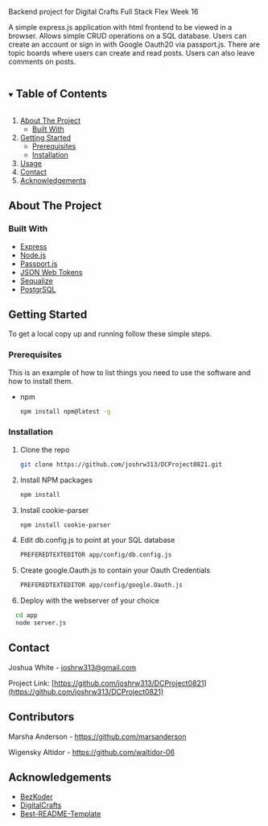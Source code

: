 <!--
*** Thanks for checking out the Best-README-Template. If you have a suggestion
*** that would make this better, please fork the repo and create a pull request
*** or simply open an issue with the tag "enhancement".
*** Thanks again! Now go create something AMAZING! :D
***
***
***
*** To avoid retyping too much info. Do a search and replace for the following:
*** joshrw313, DCProject0821, twitter_handle, email, Express Boards, project_description
-->



<!-- PROJECT SHIELDS -->
<!--
*** I'm using markdown "reference style" links for readability.
*** Reference links are enclosed in brackets [ ] instead of parentheses ( ).
*** See the bottom of this document for the declaration of the reference variables
*** for contributors-url, forks-url, etc. This is an optional, concise syntax you may use.
*** https://www.markdownguide.org/basic-syntax/#reference-style-links
-->


   Backend project for Digital Crafts Full Stack Flex Week 16

A simple express.js application with html frontend to be viewed in a browser. Allows simple CRUD operations on a SQL database. Users can create an account or sign in with Google Oauth20 via passport.js. There are topic boards where users can create and read posts. Users can also leave comments on posts. 
    <br />
  </p>
</p>



<!-- TABLE OF CONTENTS -->
<details open="open">
  <summary><h2 style="display: inline-block">Table of Contents</h2></summary>
  <ol>
    <li>
      <a href="#about-the-project">About The Project</a>
      <ul>
        <li><a href="#built-with">Built With</a></li>
      </ul>
    </li>
    <li>
      <a href="#getting-started">Getting Started</a>
      <ul>
        <li><a href="#prerequisites">Prerequisites</a></li>
        <li><a href="#installation">Installation</a></li>
      </ul>
    </li>
    <li><a href="#usage">Usage</a></li>
    <li><a href="#contact">Contact</a></li>
    <li><a href="#acknowledgements">Acknowledgements</a></li>
  </ol>
</details>



<!-- ABOUT THE PROJECT -->
## About The Project

### Built With

* [Express](https://expressjs.com/)
* [Node.js](https://nodejs.org/en/)
* [Passport.js](http://www.passportjs.org/)
* [JSON Web Tokens](https://jwt.io/)
* [Sequalize](https://sequelize.org/)
* [PostgrSQL](https://www.postgresql.org/)



<!-- GETTING STARTED -->
## Getting Started

To get a local copy up and running follow these simple steps.

### Prerequisites

This is an example of how to list things you need to use the software and how to install them.
* npm
  ```sh
  npm install npm@latest -g
  ```

### Installation

1. Clone the repo
   ```sh
   git clone https://github.com/joshrw313/DCProject0821.git
   ```
2. Install NPM packages
   ```sh
   npm install
   ```
3. Install cookie-parser 
   ```sh
   npm install cookie-parser
   ```
4. Edit db.config.js to point at your SQL database 
   ```sh
   PREFEREDTEXTEDITOR app/config/db.config.js 
   ```
5. Create google.Oauth.js to contain your Oauth Credentials 
   ```sh
   PREFEREDTEXTEDITOR app/config/google.Oauth.js 
   ```
6. Deploy with the webserver of your choice
```sh
  cd app
  node server.js 
```

<!-- CONTACT -->
## Contact

Joshua White - joshrw313@gmail.com

Project Link: [https://github.com/joshrw313/DCProject0821](https://github.com/joshrw313/DCProject0821)

<!-- Contributors -->
## Contributors

Marsha Anderson - https://github.com/marsanderson

Wigensky Altidor - https://github.com/waltidor-06


<!-- ACKNOWLEDGEMENTS -->
## Acknowledgements

* [BezKoder](https://www.bezkoder.com/node-js-jwt-authentication-postgresql/)
* [DigitalCrafts](https://www.digitalcrafts.com/)
* [Best-README-Template](https://github.com/othneildrew/Best-README-Template)





<!-- MARKDOWN LINKS & IMAGES -->
<!-- https://www.markdownguide.org/basic-syntax/#reference-style-links -->
[contributors-shield]: https://img.shields.io/github/contributors/joshrw313/repo.svg?style=for-the-badge
[contributors-url]: https://github.com/joshrw313/DCProject0821/graphs/contributors
[forks-shield]: https://img.shields.io/github/forks/joshrw313/repo.svg?style=for-the-badge
[forks-url]: https://github.com/joshrw313/DCProject0821/network/members
[stars-shield]: https://img.shields.io/github/stars/joshrw313/repo.svg?style=for-the-badge
[stars-url]: https://github.com/joshrw313/DCProject0821/stargazers
[issues-shield]: https://img.shields.io/github/issues/joshrw313/repo.svg?style=for-the-badge
[issues-url]: https://github.com/joshrw313/DCProject0821/issues
[license-shield]: https://img.shields.io/github/license/joshrw313/repo.svg?style=for-the-badge
[license-url]: https://github.com/joshrw313/DCProject0821/blob/master/LICENSE.txt
[linkedin-shield]: https://img.shields.io/badge/-LinkedIn-black.svg?style=for-the-badge&logo=linkedin&colorB=555
[linkedin-url]: https://linkedin.com/in/joshrw313
